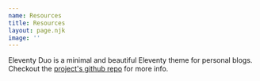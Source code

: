 ```yaml
---
name: Resources
title: Resources
layout: page.njk
image: ''
---
```


Eleventy Duo is a minimal and beautiful Eleventy theme for personal blogs. Checkout the [project's github repo](https://github.com/yinkakun/eleventy-duo) for more info.